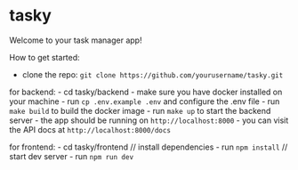 # tasky

Welcome to your task manager app!

How to get started:
- clone the repo: `git clone https://github.com/yourusername/tasky.git`

for backend:
    - cd tasky/backend
    - make sure you have docker installed on your machine
    - run `cp .env.example .env` and configure the .env file
    - run `make build` to build the docker image
    - run `make up` to start the backend server
    - the app should be running on `http://localhost:8000`
    - you can visit the API docs at `http://localhost:8000/docs`

for frontend:
    - cd tasky/frontend
    // install dependencies
    - run `npm install`
    // start dev server
    - run `npm run dev`
